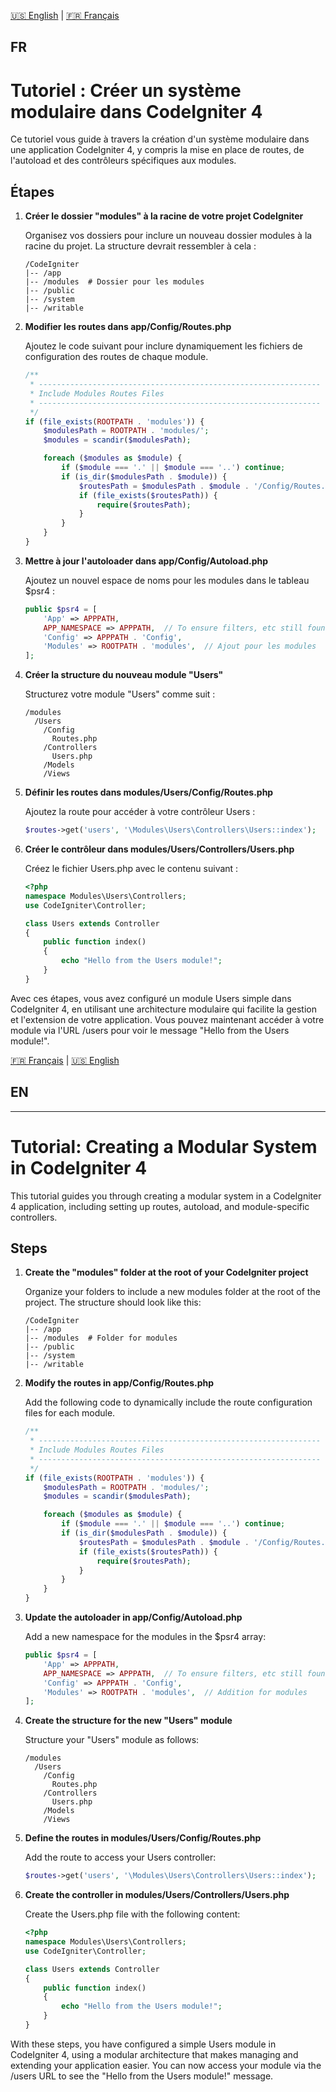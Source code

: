 [🇺🇸 English](#en) | [🇫🇷 Français](#fr)
## FR
# Tutoriel : Créer un système modulaire dans CodeIgniter 4

Ce tutoriel vous guide à travers la création d'un système modulaire dans une application CodeIgniter 4, y compris la mise en place de routes, de l'autoload et des contrôleurs spécifiques aux modules.

## Étapes

1. **Créer le dossier "modules" à la racine de votre projet CodeIgniter**

    Organisez vos dossiers pour inclure un nouveau dossier modules à la racine du projet. La structure devrait ressembler à cela :

    ```
    /CodeIgniter
    |-- /app
    |-- /modules  # Dossier pour les modules
    |-- /public
    |-- /system
    |-- /writable
    ```

2. **Modifier les routes dans app/Config/Routes.php**

    Ajoutez le code suivant pour inclure dynamiquement les fichiers de configuration des routes de chaque module.

    ```php
    /**
     * ---------------------------------------------------------------
     * Include Modules Routes Files
     * ---------------------------------------------------------------
     */
    if (file_exists(ROOTPATH . 'modules')) {
        $modulesPath = ROOTPATH . 'modules/';
        $modules = scandir($modulesPath);

        foreach ($modules as $module) {
            if ($module === '.' || $module === '..') continue;
            if (is_dir($modulesPath . $module)) {
                $routesPath = $modulesPath . $module . '/Config/Routes.php';
                if (file_exists($routesPath)) {
                    require($routesPath);
                }
            }
        }
    }
    ```

3. **Mettre à jour l'autoloader dans app/Config/Autoload.php**

    Ajoutez un nouvel espace de noms pour les modules dans le tableau $psr4 :

    ```php
    public $psr4 = [
        'App' => APPPATH,
        APP_NAMESPACE => APPPATH,  // To ensure filters, etc still found
        'Config' => APPPATH . 'Config',
        'Modules' => ROOTPATH . 'modules',  // Ajout pour les modules
    ];
    ```

4. **Créer la structure du nouveau module "Users"**

    Structurez votre module "Users" comme suit :

    ```
    /modules
      /Users
        /Config
          Routes.php
        /Controllers
          Users.php
        /Models
        /Views
    ```

5. **Définir les routes dans modules/Users/Config/Routes.php**

    Ajoutez la route pour accéder à votre contrôleur Users :

    ```php
    $routes->get('users', '\Modules\Users\Controllers\Users::index');
    ```

6. **Créer le contrôleur dans modules/Users/Controllers/Users.php**

    Créez le fichier Users.php avec le contenu suivant :

    ```php
    <?php
    namespace Modules\Users\Controllers;
    use CodeIgniter\Controller;

    class Users extends Controller
    {
        public function index()
        {
            echo "Hello from the Users module!";
        }
    }
    ```

Avec ces étapes, vous avez configuré un module Users simple dans CodeIgniter 4, en utilisant une architecture modulaire qui facilite la gestion et l'extension de votre application. Vous pouvez maintenant accéder à votre module via l'URL /users pour voir le message "Hello from the Users module!".

[🇫🇷 Français](#fr) | [🇺🇸 English](#en) 
## EN
---
# Tutorial: Creating a Modular System in CodeIgniter 4

This tutorial guides you through creating a modular system in a CodeIgniter 4 application, including setting up routes, autoload, and module-specific controllers.

## Steps

1. **Create the "modules" folder at the root of your CodeIgniter project**

    Organize your folders to include a new modules folder at the root of the project. The structure should look like this:

    ```
    /CodeIgniter
    |-- /app
    |-- /modules  # Folder for modules
    |-- /public
    |-- /system
    |-- /writable
    ```
2. **Modify the routes in app/Config/Routes.php**

    Add the following code to dynamically include the route configuration files for each module.

    ```php
    /**
     * ---------------------------------------------------------------
     * Include Modules Routes Files
     * ---------------------------------------------------------------
     */
    if (file_exists(ROOTPATH . 'modules')) {
        $modulesPath = ROOTPATH . 'modules/';
        $modules = scandir($modulesPath);

        foreach ($modules as $module) {
            if ($module === '.' || $module === '..') continue;
            if (is_dir($modulesPath . $module)) {
                $routesPath = $modulesPath . $module . '/Config/Routes.php';
                if (file_exists($routesPath)) {
                    require($routesPath);
                }
            }
        }
    }
    ```

3. **Update the autoloader in app/Config/Autoload.php**

    Add a new namespace for the modules in the $psr4 array:

    ```php
    public $psr4 = [
        'App' => APPPATH,
        APP_NAMESPACE => APPPATH,  // To ensure filters, etc still found
        'Config' => APPPATH . 'Config',
        'Modules' => ROOTPATH . 'modules',  // Addition for modules
    ];
    ```

4. **Create the structure for the new "Users" module**

    Structure your "Users" module as follows:

    ```
    /modules
      /Users
        /Config
          Routes.php
        /Controllers
          Users.php
        /Models
        /Views
    ```

5. **Define the routes in modules/Users/Config/Routes.php**

    Add the route to access your Users controller:

    ```php
    $routes->get('users', '\Modules\Users\Controllers\Users::index');
    ```

6. **Create the controller in modules/Users/Controllers/Users.php**

    Create the Users.php file with the following content:

    ```php
    <?php
    namespace Modules\Users\Controllers;
    use CodeIgniter\Controller;

    class Users extends Controller
    {
        public function index()
        {
            echo "Hello from the Users module!";
        }
    }
    ```

With these steps, you have configured a simple Users module in CodeIgniter 4, using a modular architecture that makes managing and extending your application easier. You can now access your module via the /users URL to see the "Hello from the Users module!" message.
